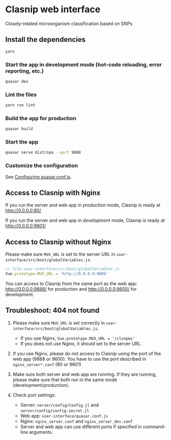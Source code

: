 # Clasnip web interface

Closely-related microorganism classification based on SNPs

## Install the dependencies

```bash
yarn
```

### Start the app in development mode (hot-code reloading, error reporting, etc.)

```bash
quasar dev
```

### Lint the files

```bash
yarn run lint
```

### Build the app for production

```bash
quasar build
```

### Start the app

```bash
quasar serve dist/spa --port 9888
```

### Customize the configuration

See [Configuring quasar.conf.js](https://quasar.dev/quasar-cli/quasar-conf-js).

## Access to Clasnip with Nginx

If you run the server and web app in *production* mode, Clasnip is ready at http://0.0.0.0:80/

If you run the server and web app in *development* mode, Clasnip is ready at http://0.0.0.0:9601/

## Access to Clasnip without Nginx

Please make sure `MUX_URL` is set to the server URL in `user-interface/src/boot/globalVariables.js`:

```javascript
// file user-interface/src/boot/globalVariables.js
Vue.prototype.MUX_URL = 'http://0.0.0.0:9889'
```

You can access to Clasnip from the same port as the web app: http://0.0.0.0:9888/ for production and http://0.0.0.0:9600/ for development.

## Troubleshoot: 404 not found

1. Please make sure `MUX_URL` is set correctly in `user-interface/src/boot/globalVariables.js`.

   - If you use Nginx, `Vue.prototype.MUX_URL = '/clsnpmx'`
   - If you does not use Nginx, it should set to the server URL.

2. If you use Nginx, please do not access to Clasnip using the port of the web app (9888 or 9600). You have to use the port described in `nginx_server*.conf` (80 or 9601)

3. Make sure both server and web app are running. If they are running, please make sure that both run in the same mode (development/production).

4. Check port settings:

   - Server: `server/config/Config.jl` and `server/config/config.secret.jl`
   - Web app: `user-interface/quasar.conf.js`
   - Nginx: `nginx_server.conf` and `nginx_server_dev.conf`
   - Server and web app can use different ports if specified in command-line arguments.
